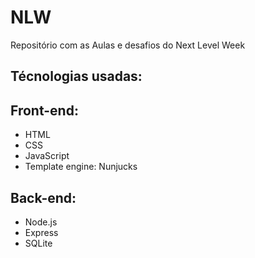 # NLW 
 Repositório com as Aulas e desafios do Next Level Week
 
## Técnologias usadas:

## Front-end:

* HTML
* CSS
* JavaScript
* Template engine: Nunjucks

## Back-end:

* Node.js
* Express
* SQLite


